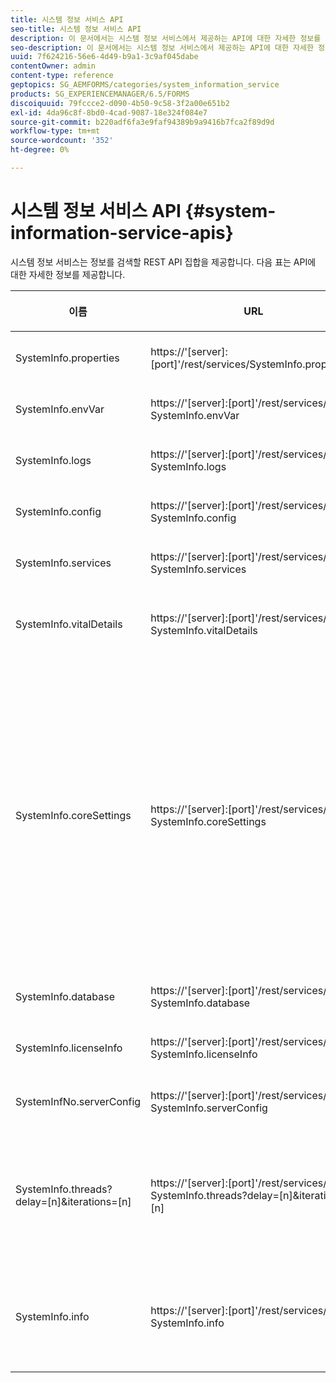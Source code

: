 ```yaml
---
title: 시스템 정보 서비스 API
seo-title: 시스템 정보 서비스 API
description: 이 문서에서는 시스템 정보 서비스에서 제공하는 API에 대한 자세한 정보를 제공합니다.
seo-description: 이 문서에서는 시스템 정보 서비스에서 제공하는 API에 대한 자세한 정보를 제공합니다.
uuid: 7f624216-56e6-4d49-b9a1-3c9af045dabe
contentOwner: admin
content-type: reference
geptopics: SG_AEMFORMS/categories/system_information_service
products: SG_EXPERIENCEMANAGER/6.5/FORMS
discoiquuid: 79fccce2-d090-4b50-9c58-3f2a00e651b2
exl-id: 4da96c8f-8bd0-4cad-9087-18e324f084e7
source-git-commit: b220adf6fa3e9faf94389b9a9416b7fca2f89d9d
workflow-type: tm+mt
source-wordcount: '352'
ht-degree: 0%

---
```


# 시스템 정보 서비스 API {#system-information-service-apis}

시스템 정보 서비스는 정보를 검색할 REST API 집합을 제공합니다. 다음 표는 API에 대한 자세한 정보를 제공합니다.

<table>
 <thead>
  <tr>
   <th><p>이름</p></th>
   <th><p>URL</p></th>
   <th><p>설명</p></th>
  </tr>
 </thead>
 <tbody>
  <tr>
   <td><p>SystemInfo.properties</p></td>
   <td><p>https://'[server]:[port]'/rest/services/SystemInfo.properties'</p></td>
   <td><p>이 API는 <a href="https://docs.oracle.com/javase/6/docs/api/java/lang/System.html#getProperties()">system.getProperties</a> Java API의 래퍼입니다. 현재 작업 환경의 구성을 검색합니다. </p></td>
  </tr>
  <tr>
   <td><p>SystemInfo.envVar</p></td>
   <td><p>https://'[server]:[port]'/rest/services/ SystemInfo.envVar</p></td>
   <td><p>호스트 운영 체제의 모든 환경 변수를 검색합니다. </p></td>
  </tr>
  <tr>
   <td><p>SystemInfo.logs</p></td>
   <td><p>https://'[server]:[port]'/rest/services/ SystemInfo.logs</p></td>
   <td><p>애플리케이션 서버 로그가 포함된 zip 파일을 다운로드합니다. </p></td>
  </tr>
  <tr>
   <td><p>SystemInfo.config</p></td>
   <td><p>https://'[server]:[port]'/rest/services/ SystemInfo.config</p></td>
   <td><p>config.xml 파일의 모든 컨텐츠를 검색합니다. </p></td>
  </tr>
  <tr>
   <td><p>SystemInfo.services</p></td>
   <td><p>https://'[server]:[port]'/rest/services/ SystemInfo.services</p></td>
   <td><p>AEM Forms 서비스의 상태 및 구성 매개 변수를 검색합니다.</p></td>
  </tr>
  <tr>
   <td><p>SystemInfo.vitalDetails</p></td>
   <td><p>https://'[server]:[port]'/rest/services/ SystemInfo.vitalDetails</p></td>
   <td><p>서버 작동 시간, JVM 인수, 시스템 메모리, 힙크기, 운영 체제 이름, 활성 스레드 수 및 스레드 수를 검색합니다. </p></td>
  </tr>
  <tr>
   <td><p>SystemInfo.coreSettings</p></td>
   <td><p>https://'[server]:[port]'/rest/services/ SystemInfo.coreSettings</p></td>
   <td><p>다음 속성의 값을 검색합니다.</p>
    <ul>
     <li><p>AdobeTempDir</p></li>
     <li><p>AdobeServerFontDir</p></li>
     <li><p>CustomerFontDir</p></li>
     <li><p>GlobalDocumentStorageRootDir</p></li>
     <li><p>DefaultDocumentMaxInlineSize</p></li>
     <li><p>기본 문서 처리 시간 초과</p></li>
     <li><p>EnableDocumentDBStorage</p></li>
     <li><p>GlobalDocumentStorageUseNetworkShare</p></li>
     <li><p>FIPS 사용</p></li>
     <li><p>EnableWSDL</p></li>
     <li><p>DataServicesConfigFile </p></li>
     <li><p>EnableRDS</p></li>
    </ul><p></p></td>
  </tr>
  <tr>
   <td><p>SystemInfo.database</p></td>
   <td><p>https://'[server]:[port]'/rest/services/ SystemInfo.database</p></td>
   <td><p>데이터베이스에 대한 자세한 정보를 검색합니다.</p></td>
  </tr>
  <tr>
   <td><p>SystemInfo.licenseInfo</p></td>
   <td><p>https://'[server]:[port]'/rest/services/ SystemInfo.licenseInfo</p></td>
   <td><p>설치된 AEM Forms 구성 요소의 버전 및 라이선스 정보를 검색합니다. </p></td>
  </tr>
  <tr>
   <td><p>SystemInfNo.serverConfig</p></td>
   <td><p>https://'[server]:[port]'/rest/services/ SystemInfo.serverConfig</p></td>
   <td><p>호스트 애플리케이션 서버의 구성 파일을 다운로드합니다. </p></td>
  </tr>
  <tr>
   <td><p>SystemInfo.threads?delay=[n]&amp;iterations=[n]</p></td>
   <td><p>https://'[server]:[port]'/rest/services/ SystemInfo.threads?delay=[n]&amp;iterations=[n]</p></td>
   <td><p>활성 스레드의 개수 및 스택 추적을 검색합니다. 다음 매개 변수를 허용합니다.</p>
    <ul>
     <li><p>반복= [n]:반복 횟수를 지정합니다. n을 숫자로 바꿉니다. </p></li>
     <li><p>지연= [n]:다음 반복을 시작하기 전에 대기할 시간(밀리초)을 지정합니다. </p></li>
    </ul><p></p></td>
  </tr>
  <tr>
   <td><p>SystemInfo.info</p></td>
   <td><p>https://'[server]:[port]'/rest/services/ SystemInfo.info</p></td>
   <td><p>이 API는 모든 시스템 정보 서비스 API의 래퍼입니다. 내부적으로, 모든 시스템 정보 API를 실행하고 정보를 zip 형식으로 다운로드합니다. </p><p><i><strong>참고</strong>:SystemInfo.info에서는 활성 스레드의 개수 및 스택 추적을 제공하지 않습니다. </i></p></td>
  </tr>
 </tbody>
</table>
